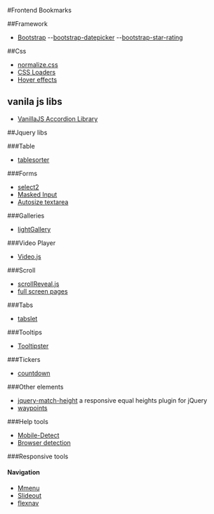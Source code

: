 #Frontend Bookmarks

##Framework
- [Bootstrap](https://github.com/twbs/bootstrap)
--[bootstrap-datepicker](https://github.com/uxsolutions/bootstrap-datepicker)
--[bootstrap-star-rating](https://github.com/kartik-v/bootstrap-star-rating)


##Css
- [normalize.css](https://github.com/necolas/normalize.css)
- [CSS Loaders](https://github.com/lukehaas/css-loaders)
- [Hover effects](https://github.com/IanLunn/Hover)

## vanila js libs
- [VanillaJS Accordion Library](https://github.com/TrySound/akkordion)


##Jquery libs

###Table
- [tablesorter](https://github.com/Mottie/tablesorter)

###Forms
- [select2](https://github.com/select2/select2)
- [Masked Input](https://github.com/digitalBush/jquery.maskedinput)
- [Autosize textarea](https://github.com/jackmoore/autosize)

###Galleries
- [lightGallery](https://github.com/sachinchoolur/lightGallery)

###Video Player
- [Video.js](https://github.com/videojs/video.js)

###Scroll
- [scrollReveal.js](https://github.com/jlmakes/scrollreveal)
- [full screen pages](https://github.com/alvarotrigo/fullPage.js)

###Tabs
- [tabslet](https://github.com/vdw/Tabslet)

###Tooltips
- [Tooltipster](https://github.com/iamceege/tooltipster)

###Tickers
- [countdown](https://github.com/hilios/jQuery.countdown)

###Other elements
- [jquery-match-height](https://github.com/yaroslav-mygal/jquery-match-height) a responsive equal heights plugin for jQuery
- [waypoints](https://github.com/imakewebthings/waypoints)

###Help tools
- [Mobile-Detect](https://github.com/hgoebl/mobile-detect.js)
- [Browser detection](https://github.com/gabceb/jquery-browser-plugin)

###Responsive tools

#### Navigation
- [Mmenu](https://github.com/FrDH/jQuery.mmenu)
- [Slideout](https://github.com/Mango/slideout)
- [flexnav](https://github.com/indyplanets/flexnav)
